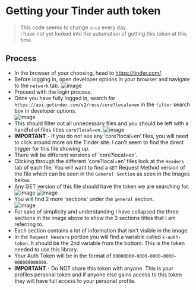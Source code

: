 # Getting your Tinder auth token
> This code seems to change `once` every day. \
> I have not yet looked into the automation of getting this token at this time.

## Process
* In the browser of your choosing, head to https://tinder.com/. 
* Before logging in, open developer options in your browser and navigate to the `network` tab. 
 ![image](https://user-images.githubusercontent.com/76274780/190454755-23cdd2e7-0137-47dd-99ea-254e69917693.png) 
* Proceed with the login process. 
* Once you have fully logged in, search for `https://api.gotinder.com/v2/recs/core?locale=en` in the `filter` search box in developer options. \
 ![image](https://user-images.githubusercontent.com/76274780/190454884-c7828fa5-f632-4016-9879-8c3296879d35.png)  
* This should filter out all unnecessary files and you should be left with a handful of files titles `core?local=en`. 
 ![image](https://user-images.githubusercontent.com/76274780/190454997-fef35890-4b57-487c-b129-082916c96198.png) 
* **IMPORTANT** - If you do not see any ‘core?local=en’ files, you will need to click around more on the Tinder site. I can’t seem to find the direct trigger for this file showing up. 
* There will be different versions of 'core?local=en'. 
* Clicking through the different 'core?local=en' files look at the `Headers` tab of each file. You will want to find a `GET` Request Method version of the file which can be seen in the `General Section` as seen in the images below. 
* Any GET version of this file should have the token we are searching for. 
 ![image](https://user-images.githubusercontent.com/76274780/190456960-0d19b752-5a08-4bc1-a6cf-33ddc080118e.png) 
 ![image](https://user-images.githubusercontent.com/76274780/190456984-f074f9f4-3669-4e6b-8938-4506ed72698d.png) 
* You will find 2 more 'sections' under the `general` section.  
 ![image](https://user-images.githubusercontent.com/76274780/190455807-66762e33-e15f-434e-b459-bbf936757aaa.png) 
* For sake of simplicity and understanding I have collapsed the three sections in the image above to show the 3 sections titles that I am referring to. 
* Each section contains a lot of information that isn't visible in the image. 
* In the `Request Headers` portion you will find a variable called `x-auth-token`. It should be the 2nd variable from the bottom. This is the token needed to use this library. 
* Your Auth Token will be in the format of `00000000-0000-0000-0000-000000000000`.
* **IMPORTANT** - Do NOT share this token with anyone. This is your profiles personal token and if anyone else gains access to this token they will have full access to your personal profile.